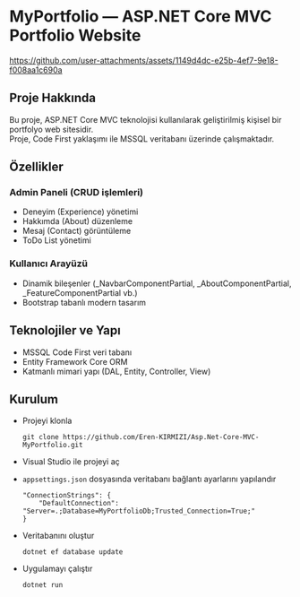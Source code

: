 # MyPortfolio — ASP.NET Core MVC Portfolio Website

https://github.com/user-attachments/assets/1149d4dc-e25b-4ef7-9e18-f008aa1c690a


## Proje Hakkında

Bu proje, ASP.NET Core MVC teknolojisi kullanılarak geliştirilmiş kişisel bir portfolyo web sitesidir.  
Proje, Code First yaklaşımı ile MSSQL veritabanı üzerinde çalışmaktadır.

## Özellikler

### Admin Paneli (CRUD işlemleri)

* Deneyim (Experience) yönetimi  
* Hakkımda (About) düzenleme  
* Mesaj (Contact) görüntüleme  
* ToDo List yönetimi  

### Kullanıcı Arayüzü

* Dinamik bileşenler (_NavbarComponentPartial, _AboutComponentPartial, _FeatureComponentPartial vb.)  
* Bootstrap tabanlı modern tasarım  

## Teknolojiler ve Yapı

* MSSQL Code First veri tabanı  
* Entity Framework Core ORM  
* Katmanlı mimari yapı (DAL, Entity, Controller, View)  

## Kurulum

* Projeyi klonla  
  ```
  git clone https://github.com/Eren-KIRMIZI/Asp.Net-Core-MVC-MyPortfolio.git
  ```

* Visual Studio ile projeyi aç  

* `appsettings.json` dosyasında veritabanı bağlantı ayarlarını yapılandır  
  ```
  "ConnectionStrings": {
      "DefaultConnection": "Server=.;Database=MyPortfolioDb;Trusted_Connection=True;"
  }
  ```

* Veritabanını oluştur  
  ```
  dotnet ef database update
  ```

* Uygulamayı çalıştır  
  ```
  dotnet run
  ```
